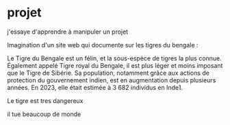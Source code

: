# projet
j'essaye d'apprendre à manipuler un projet

Imagination d'un site web qui documente sur les tigres du bengale : 

Le Tigre du Bengale est un félin, et la sous-espèce de tigres la plus connue. Également appelé Tigre royal du Bengale, il est plus léger et moins imposant que le Tigre de Sibérie. Sa population, notamment grâce aux actions de protection du gouvernement indien, est en augmentation depuis plusieurs années. En 2023, elle était estimée à 3 682 individus en Inde1.

Le tigre est tres dangereux

il tue beaucoup de monde
